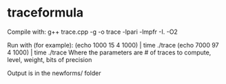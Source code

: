 traceformula
============
Compile with:
g++ trace.cpp -g -o trace -lpari -lmpfr -I. -O2

Run with (for example):
(echo 1000 15 4 1000) | time ./trace
(echo 7000 97 4 1000) | time ./trace
Where the parameters are # of traces to compute, level, weight, bits of precision

Output is in the newforms/ folder
